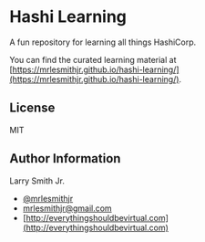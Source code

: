 # Hashi Learning

A fun repository for learning all things HashiCorp.

You can find the curated learning material at [https://mrlesmithjr.github.io/hashi-learning/](https://mrlesmithjr.github.io/hashi-learning/).

## License

MIT

## Author Information

Larry Smith Jr.

- [@mrlesmithjr](https://twitter.com/mrlesmithjr)
- [mrlesmithjr@gmail.com](mailto:mrlesmithjr@gmail.com)
- [http://everythingshouldbevirtual.com](http://everythingshouldbevirtual.com)
